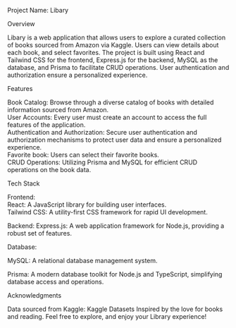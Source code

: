 Project Name: Libary 

Overview

Libary is a web application that allows users to explore a curated collection of books sourced from Amazon via Kaggle. Users can view details about each book, and select favorites. The project is built using React and Tailwind CSS for the frontend, Express.js for the backend, MySQL as the database, and Prisma to facilitate CRUD operations. User authentication and authorization ensure a personalized experience.

Features

Book Catalog: Browse through a diverse catalog of books with detailed information sourced from Amazon.<br/>
User Accounts: Every user must create an account to access the full features of the application.<br/>
Authentication and Authorization: Secure user authentication and authorization mechanisms to protect user data and ensure a personalized experience.<br/>
Favorite book: Users can select their favorite books.<br/>
CRUD Operations: Utilizing Prisma and MySQL for efficient CRUD operations on the book data.<br/>

Tech Stack

Frontend:<br/>
React: A JavaScript library for building user interfaces.<br/>
Tailwind CSS: A utility-first CSS framework for rapid UI development.<br/>

Backend:
Express.js: A web application framework for Node.js, providing a robust set of features.<br/>

Database:<br/>

MySQL: A relational database management system.<br/>

Prisma: A modern database toolkit for Node.js and TypeScript, simplifying database access and operations.<br/>



Acknowledgments

Data sourced from Kaggle: Kaggle Datasets
Inspired by the love for books and reading.
Feel free to explore, and enjoy your Library  experience!
